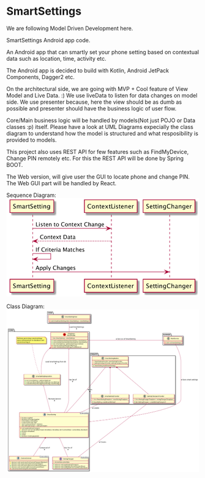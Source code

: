 # SmartSettings

We are following Model Driven Development here.

SmartSettings Android app code.

An Android app that can smartly set your phone setting based on contextual data such as location, time, activity etc.

The Android app is decided to build with Kotlin, Android JetPack Components, Dagger2 etc.

On the architectural side, we are going with MVP + Cool feature of View Model and Live Data. :)
We use liveData to listen for data changes on model side. We use presenter because, here the view should be as dumb as possible and presenter should have the business logic of user flow.

Core/Main business logic will be handled by models(Not just POJO or Data classes :p) itself. Please have a look at UML Diagrams expecially the class diagram to understand how the model is structured and what resposibility is provided to models.

This project also uses REST API for few features such as FindMyDevice, Change PIN remotely etc. For this the REST API will be done by Spring BOOT.

The Web version, will give user the GUI to locate phone and change PIN. The Web GUI part will be handled by React.

Sequence Diagram:
![Sequence Diagram](https://raw.githubusercontent.com/praslnx8/SmartSettings/master/MDD/sequence_diagram.png)

Class Diagram:
![Class Diagram](https://raw.githubusercontent.com/praslnx8/SmartSettings/master/MDD/class_diagram.png)

